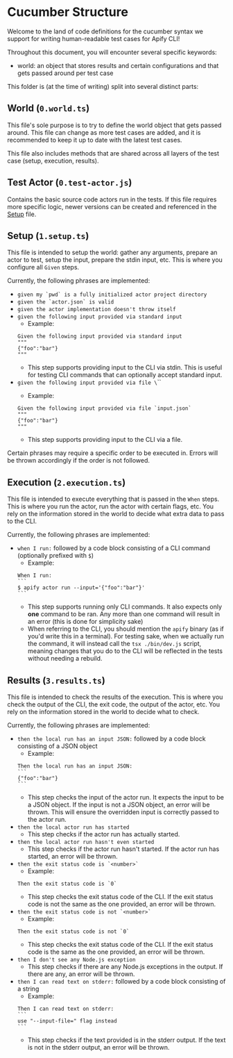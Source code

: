# Cucumber Structure

Welcome to the land of code definitions for the cucumber syntax we support for writing human-readable test cases for Apify CLI!

Throughout this document, you will encounter several specific keywords:

- world: an object that stores results and certain configurations and that gets passed around per test case

This folder is (at the time of writing) split into several distinct parts:

## World (`0.world.ts`)

This file's sole purpose is to try to define the world object that gets passed around. This file can change as more test cases are added, and it is recommended to keep it up to date with the latest test cases.

This file also includes methods that are shared across all layers of the test case (setup, execution, results).

## Test Actor (`0.test-actor.js`)

Contains the basic source code actors run in the tests. If this file requires more specific logic, newer versions can be created and referenced in the [Setup](#setup-1setupts) file.

## Setup (`1.setup.ts`)

This file is intended to setup the world: gather any arguments, prepare an actor to test, setup the input, prepare the stdin input, etc. This is where you configure all `Given` steps.

Currently, the following phrases are implemented:

- ``given my `pwd` is a fully initialized actor project directory``
- ``given the `actor.json` is valid``
- `given the actor implementation doesn't throw itself`
- `given the following input provided via standard input`
  - Example:
  ```
  Given the following input provided via standard input
  """
  {"foo":"bar"}
  """
  ```
  - This step supports providing input to the CLI via stdin. This is useful for testing CLI commands that can optionally accept standard input.
- `given the following input provided via file \`<filename>\``
  - Example:
  ```
  Given the following input provided via file `input.json`
  """
  {"foo":"bar"}
  """
  ```
  - This step supports providing input to the CLI via a file.

Certain phrases may require a specific order to be executed in. Errors will be thrown accordingly if the order is not followed.

## Execution (`2.execution.ts`)

This file is intended to execute everything that is passed in the `When` steps. This is where you run the actor, run the actor with certain flags, etc. You rely on the information stored in the world to decide what extra data to pass to the CLI.

Currently, the following phrases are implemented:

- `when I run:` followed by a code block consisting of a CLI command (optionally prefixed with `$`)
  - Example:
  ```
  When I run:
  `​`​`
  $ apify actor run --input='{"foo":"bar"}'
  `​`​`
  ```
  - This step supports running only CLI commands. It also expects only **one** command to be ran. Any more than one command will result in an error (this is done for simplicity sake)
  - When referring to the CLI, you should mention the `apify` binary (as if you'd write this in a terminal). For testing sake, when we actually run the command, it will instead call the `tsx ./bin/dev.js` script, meaning changes that you do to the CLI will be reflected in the tests without needing a rebuild.

## Results (`3.results.ts`)

This file is intended to check the results of the execution. This is where you check the output of the CLI, the exit code, the output of the actor, etc. You rely on the information stored in the world to decide what to check.

Currently, the following phrases are implemented:

- `then the local run has an input JSON:` followed by a code block consisting of a JSON object
  - Example:
  ```
  Then the local run has an input JSON:
  `​`​`
  {"foo":"bar"}
  `​`​`
  ```
  - This step checks the input of the actor run. It expects the input to be a JSON object. If the input is not a JSON object, an error will be thrown. This will ensure the overridden input is correctly passed to the actor run.
- `then the local actor run has started`
  - This step checks if the actor run has actually started.
- `then the local actor run hasn't even started`
  - This step checks if the actor run hasn't started. If the actor run has started, an error will be thrown.
- ``then the exit status code is `<number>`​``
  - Example:
  ```
  Then the exit status code is `0`
  ```
  - This step checks the exit status code of the CLI. If the exit status code is not the same as the one provided, an error will be thrown.
- ``then the exit status code is not `<number>`​``
  - Example:
  ```
  Then the exit status code is not `0`
  ```
  - This step checks the exit status code of the CLI. If the exit status code is the same as the one provided, an error will be thrown.
- `then I don't see any Node.js exception`
  - This step checks if there are any Node.js exceptions in the output. If there are any, an error will be thrown.
- `then I can read text on stderr:` followed by a code block consisting of a string
  - Example:
  ```
  Then I can read text on stderr:
  `​`​`
  use "--input-file=" flag instead
  `​`​`
  ```
  - This step checks if the text provided is in the stderr output. If the text is not in the stderr output, an error will be thrown.
